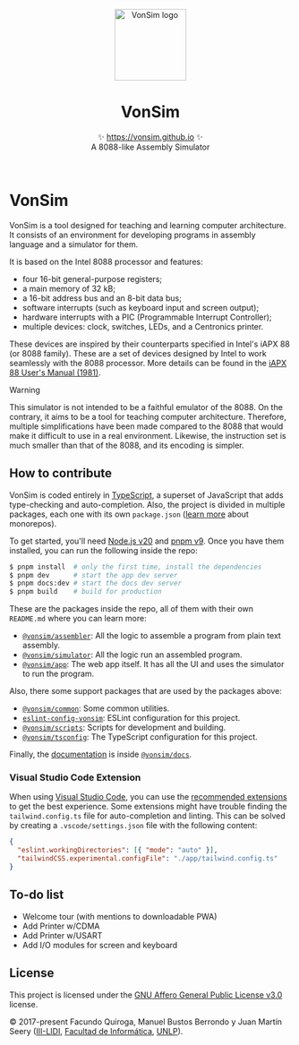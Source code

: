 <p align="center">
  <img src="app/public/favicon.svg" height="128px" align="center" alt="VonSim logo" />
  <h1 align="center">VonSim</h1>
  <p align="center">
    ✨ <a href="https://vonsim.github.io">https://vonsim.github.io</a> ✨
    <br/>
    A 8088-like Assembly Simulator
  </p>
</p>

<br/>

# VonSim

VonSim is a tool designed for teaching and learning computer architecture. It consists of an environment for developing programs in assembly language and a simulator for them.

It is based on the Intel 8088 processor and features:

- four 16-bit general-purpose registers;
- a main memory of 32 kB;
- a 16-bit address bus and an 8-bit data bus;
- software interrupts (such as keyboard input and screen output);
- hardware interrupts with a PIC (Programmable Interrupt Controller);
- multiple devices: clock, switches, LEDs, and a Centronics printer.

These devices are inspired by their counterparts specified in Intel's iAPX 88 (or 8088 family). These are a set of devices designed by Intel to work seamlessly with the 8088 processor. More details can be found in the [iAPX 88 User's Manual (1981)](http://www.bitsavers.org/components/intel/8086/1981_iAPX_86_88_Users_Manual.pdf).

> [!WARNING]
> This simulator is not intended to be a faithful emulator of the 8088. On the contrary, it aims to be a tool for teaching computer architecture. Therefore, multiple simplifications have been made compared to the 8088 that would make it difficult to use in a real environment. Likewise, the instruction set is much smaller than that of the 8088, and its encoding is simpler.

## How to contribute

VonSim is coded entirely in [TypeScript](https://www.typescriptlang.org/), a superset of JavaScript that adds type-checking and auto-completion. Also, the project is divided in multiple packages, each one with its own `package.json` ([learn more](https://turbo.build/repo/docs/core-concepts/monorepos) about monorepos).

To get started, you'll need [Node.js v20](https://nodejs.org/) and [pnpm v9](https://pnpm.io). Once you have them installed, you can run the following inside the repo:

```bash
$ pnpm install  # only the first time, install the dependencies
$ pnpm dev      # start the app dev server
$ pnpm docs:dev # start the docs dev server
$ pnpm build    # build for production
```

These are the packages inside the repo, all of them with their own `README.md` where you can learn more:

- [`@vonsim/assembler`](./packages/assembler/): All the logic to assemble a program from plain text assembly.
- [`@vonsim/simulator`](./packages/simulator/): All the logic run an assembled program.
- [`@vonsim/app`](./app/): The web app itself. It has all the UI and uses the simulator to run the program.

Also, there some support packages that are used by the packages above:

- [`@vonsim/common`](./packages/common/): Some common utilities.
- [`eslint-config-vonsim`](./packages/eslint-config-vonsim/): ESLint configuration for this project.
- [`@vonsim/scripts`](./packages/scripts/): Scripts for development and building.
- [`@vonsim/tsconfig`](./packages/tsconfig/): The TypeScript configuration for this project.

Finally, the [documentation](https://vonsim.github.io/en/) is inside [`@vonsim/docs`](./docs/).

### Visual Studio Code Extension

When using [Visual Studio Code](https://code.visualstudio.com/), you can use the [recommended extensions](./.vscode/extensions.json) to get the best experience. Some extensions might have trouble finding the `tailwind.config.ts` file for auto-completion and linting. This can be solved by creating a `.vscode/settings.json` file with the following content:

```json
{
  "eslint.workingDirectories": [{ "mode": "auto" }],
  "tailwindCSS.experimental.configFile": "./app/tailwind.config.ts"
}
```

## To-do list

- Welcome tour (with mentions to downloadable PWA)
- Add Printer w/CDMA
- Add Printer w/USART
- Add I/O modules for screen and keyboard

## License

This project is licensed under the [GNU Affero General Public License v3.0](./LICENSE) license.

&copy; 2017-present Facundo Quiroga, Manuel Bustos Berrondo y Juan Martín Seery ([III-LIDI](https://weblidi.info.unlp.edu.ar/), [Facultad de Informática](https://info.unlp.edu.ar/), [UNLP](https://unlp.edu.ar/)).
